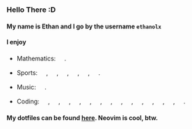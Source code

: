 ### Hello There :D

#### My name is Ethan and I go by the username `ethanolx`

#### I enjoy
- Mathematics:
<img src="https://cdn-icons-png.flaticon.com/512/2106/2106578.png" width="16pt" />.

- Sports:
<img src="https://cdn-icons-png.flaticon.com/512/1099/1099794.png" width="16pt" />,
<img src="https://cdn-icons-png.flaticon.com/512/2263/2263225.png" width="16pt" />,
<img src="https://cdn-icons-png.flaticon.com/512/2633/2633871.png" width="16pt" />,
<img src="https://cdn-icons-png.flaticon.com/512/4363/4363824.png" width="16pt" />,
<img src="https://cdn-icons-png.flaticon.com/512/802/802340.png" width="16pt" />,
<img src="https://cdn-icons-png.flaticon.com/512/1087/1087299.png" width="16pt" />.

- Music:
<img src="https://cdn-icons-png.flaticon.com/512/2318/2318237.png" width="16pt" />.

- Coding: 
<img src="https://cdn.jsdelivr.net/gh/devicons/devicon/icons/html5/html5-original.svg" width="16pt" />,
<img src="https://cdn.jsdelivr.net/gh/devicons/devicon/icons/css3/css3-original.svg" width="16pt" />,
<img src="https://cdn.jsdelivr.net/gh/devicons/devicon/icons/javascript/javascript-original.svg" width="16pt" />,
<img src="https://cdn.jsdelivr.net/gh/devicons/devicon/icons/typescript/typescript-original.svg" width="16pt" />,
<img src="https://cdn.jsdelivr.net/gh/devicons/devicon/icons/c/c-original.svg" width="16pt" />,
<img src="https://cdn.jsdelivr.net/gh/devicons/devicon/icons/cplusplus/cplusplus-original.svg" width="16pt" />,
<img src="https://cdn.jsdelivr.net/gh/devicons/devicon/icons/csharp/csharp-original.svg" width="16pt" />,
<img src="https://cdn.jsdelivr.net/gh/devicons/devicon/icons/lua/lua-original.svg" width="16pt" />,
<img src="https://cdn.jsdelivr.net/gh/devicons/devicon/icons/python/python-original.svg" width="16pt" />,
<img src="https://cdn.jsdelivr.net/gh/devicons/devicon/icons/go/go-original-wordmark.svg" width="16pt" />,
<img src="https://cdn.jsdelivr.net/gh/devicons/devicon/icons/rust/rust-plain.svg" width="16pt" />,
<img src="https://cdn.jsdelivr.net/gh/devicons/devicon/icons/java/java-original.svg" width="16pt" />,
<img src="https://cdn.jsdelivr.net/gh/devicons/devicon/icons/vim/vim-original.svg" width="16pt" />,
<img src="https://cdn-icons-png.flaticon.com/512/4492/4492311.png" width="16pt" />.

#### My dotfiles can be found [here](https://github.com/ethanolx/.files). Neovim is cool, btw. <img src="https://cdn-icons-png.flaticon.com/512/569/569586.png" width="16pt" />
